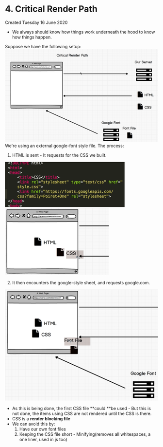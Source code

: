 # 4. Critical Render Path
Created Tuesday 16 June 2020


* We always should know how things work underneath the hood to know how things happen.

Suppose we have the following setup:
![](assets/4_Critical_Render_Path-image-1.png)
We're using an external google-font style file.
The process:

1. HTML is sent - It requests for the CSS we built.

![](assets/4_Critical_Render_Path-image-2.png)
![](assets/4_Critical_Render_Path-image-3.png)


2. It then encounters the google-style sheet, and requests google.com.

![](assets/4_Critical_Render_Path-image-4.png)

* As this is being done, the first CSS file **could **be used  - But this is not done, the items using CSS are not rendered until the CSS is there.
* CSS is a **render blocking file**
* We can avoid this by:
	1. Have our own font files
	2. Keeping the CSS file short - Minifying(removes all whitespaces, a one liner, used in js too)


